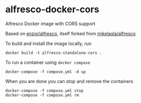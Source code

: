 # alfresco-docker-cors

Alfresco Docker image with CORS support

Based on [enzor/alfresco](https://github.com/enzor/alfresco), itself forked from [mikelasla/alfresco](https://github.com/mikelasla/alfresco)

To build and install the image locally, run

    docker build -t alfresco-standalone-cors .

To run a container using `docker compose`

    docker-compose -f compose.yml -d up

When you are done you can stop and remove the containers

    docker-compose -f compose.yml stop
    docker-compose -f compose.yml rm
